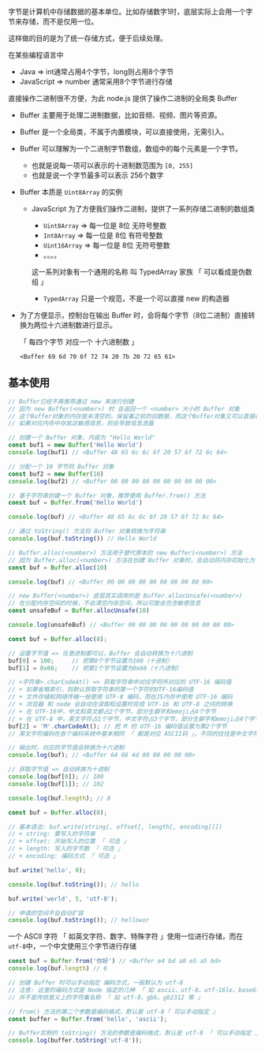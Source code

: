 字节是计算机中存储数据的基本单位。比如存储数字1时，底层实际上会用一个字节来存储，而不是仅用一位。

这样做的目的是为了统一存储方式，便于后续处理。

在某些编程语言中

+ Java => int通常占用4个字节，long则占用8个字节
+ JavaScript => number 通常采用8个字节进行存储



直接操作二进制很不方便，为此 node.js 提供了操作二进制的全局类 Buffer

+ Buffer 主要用于处理二进制数据，比如音频、视频、图片等资源。
+ Buffer 是一个全局类，不属于内置模块，可以直接使用，无需引入。

+ Buffer 可以理解为一个二进制字节数组，数组中的每个元素是一个字节。

  + 也就是说每一项可以表示的十进制数范围为 `[0, 255]`
  + 也就是说一个字节最多可以表示 256个数字

+ Buffer 本质是 `Uint8Array` 的实例

  + JavaScript 为了方便我们操作二进制，提供了一系列存储二进制的数组类

    + `Uint8Array` => 每一位是 8位 无符号整数
    + `Int8Array` => 每一位是 8位 有符号整数
    + `Uint16Array` => 每一位是 8位 无符号整数
    + 。。。。

    这一系列对象有一个通用的名称 叫  TypedArray 家族 「 可以看成是伪数组 」

    + `TypedArray` 只是一个规范，不是一个可以直接 new 的构造器

+ 为了方便显示，控制台在输出 Buffer 时，会将每个字节（8位二进制）直接转换为两位十六进制数进行显示。

  「 每四个字节 对应一个 十六进制数 」

  ```shell
  <Buffer 69 6d 70 6f 72 74 20 7b 20 72 65 61>
  ```



## 基本使用

```js
// Buffer已经不再推荐通过 new 来进行创建
// 因为 new Buffer(<number>) 时 会返回一个 <number> 大小的 Buffer 对象
// 这个Buffer对象的内存是未清空的，保留着之前的旧数据，而这个Buffer对象又可以直接在控制台输出
// 如果对应内存中存放这敏感信息，则会导致信息泄露

// 创建一个 Buffer 对象，内容为 "Hello World"
const buf1 = new Buffer('Hello World')
console.log(buf1) // <Buffer 48 65 6c 6c 6f 20 57 6f 72 6c 64>

// 分配一个 10 字节的 Buffer 对象
const buf2 = new Buffer(10)
console.log(buf2) // <Buffer 00 00 00 00 00 00 00 00 00 00>
```

```js
// 基于字符串创建一个 Buffer 对象，推荐使用 Buffer.from() 方法
const buf = Buffer.from('Hello World')

console.log(buf) // <Buffer 48 65 6c 6c 6f 20 57 6f 72 6c 64>

// 通过 toString() 方法将 Buffer 对象转换为字符串
console.log(buf.toString()) // Hello World
```

```js
// Buffer.alloc(<number>) 方法用于替代原本的 new Buffer(<number>) 方法
// 因为 Buffer.alloc(<number>) 方法在创建 Buffer 对象时，会自动将内存初始化为 0
const buf = Buffer.alloc(10)

console.log(buf) // <Buffer 00 00 00 00 00 00 00 00 00 00>
```

```js
// new Buffer(<number>) 底层其实调用的是 Buffer.allocUnsafe(<number>)
// 在分配内存空间的时候，不会清空内存空间，所以可能会包含敏感信息
const unsafeBuf = Buffer.allocUnsafe(10)

console.log(unsafeBuf) // <Buffer 00 00 00 00 00 00 00 00 00 00>
```

```js
const buf = Buffer.alloc(8);

// 设置字节值 => 任意进制都可以，Buffer 会自动转换为十六进制
buf[0] = 100;     // 把第0个字节设置为100（十进制）
buf[1] = 0x66;    // 把第1个字节设置为0x66（十六进制）

// <字符串>.charCodeAt() => 获取字符串中对应字符所对应的 UTF-16 编码值
// + 如果省略索引，则默认获取字符串的第一个字符的UTF-16编码值
// + 文件存储和网络传输一般使用 UTF-8 编码，而在JS内存中使用 UTF-16 编码
// + 浏览器 和 node 会自动在读取和设置时完成 UTF-16 和 UTF-8 之间的转换
// + 在 UTF-16中，中文和英文都占2个字节，部分生僻字和emoji占4个字节
// + 在 UTF-8 中，英文字符占1个字节，中文字符占3个字节，部分生僻字和emoji占4个字节
buf[2] = 'M'.charCodeAt(); // 把 M 的 UTF-16 编码值设置为第2个字节
// 英文字符编码在各个编码系统中基本相同 「 都是对应 ASCII码 」，不同的往往是中文字符。所以经常出现的其实是 中文乱码

// 输出时，对应的字节值会转换为十六进制
console.log(buf); // <Buffer 64 66 4d 00 00 00 00 00>

// 获取字节值 => 自动转换为十进制
console.log(buf[0]); // 100
console.log(buf[1]); // 102

console.log(buf.length); // 8
```

```js
const buf = Buffer.alloc(8);

// 基本语法: buf.write(string[, offset[, length[, encoding]]])
// + string: 要写入的字符串
// + offset: 开始写入的位置 「 可选 」
// + length: 写入的字节数 「 可选 」
// + encoding: 编码方式 「 可选 」

buf.write('hello', 0);

console.log(buf.toString()); // hello

buf.write('world', 5, 'utf-8');

// 申请的空间不会自动扩容
console.log(buf.toString()); // hellowor
```



一个 ASCII 字符 「 如英文字符、数字、特殊字符 」使用一位进行存储，而在`utf-8`中，一个中文使用三个字节进行存储

```js
const buf = Buffer.from('你好') // <Buffer e4 bd a0 e5 a5 bd>
console.log(buf.length) // 6
```



```js
// 创建 Buffer 时可以手动指定 编码方式，一般默认为 utf-8
// 注意: 这里的编码方式是 Node 指定的几种 「 如 ascii、utf-8、utf-16le、base64、hex 等 」
// 并不是传统意义上的字符集名称 「 如 utf-8、gbk、gb2312 等 」

// from() 方法的第二个参数是编码格式，默认是 utf-8「 可以手动指定 」
const buffer = Buffer.from('hello', 'ascii');

// Buffer实例的 toString() 方法的参数是编码格式，默认是 utf-8 「 可以手动指定 」
console.log(buffer.toString('utf-8'));
```



